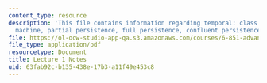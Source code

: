 ```yaml
---
content_type: resource
description: 'This file contains information regarding temporal: class overview, pointer
  machine, partial persistence, full persistence, confluent persistence, functional.'
file: https://ol-ocw-studio-app-qa.s3.amazonaws.com/courses/6-851-advanced-data-structures-spring-2012/63fab92cb135438e17b3a11f49e453c8_MIT6_851S12_Lec1.pdf
file_type: application/pdf
resourcetype: Document
title: Lecture 1 Notes
uid: 63fab92c-b135-438e-17b3-a11f49e453c8
---
```

